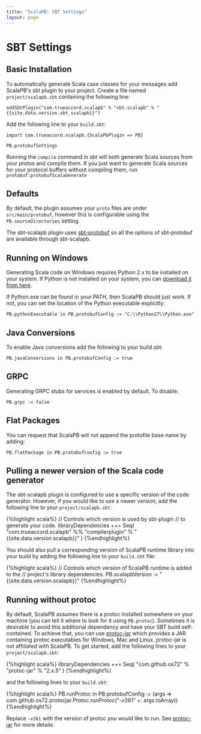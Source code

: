 ```yaml
---
title: "ScalaPB: SBT Settings"
layout: page
---
```


# SBT Settings

## Basic Installation

To automatically generate Scala case classes for your messages add ScalaPB's
sbt plugin to your project. Create a file named `project/scalapb.sbt`
containing the following line:

    addSbtPlugin("com.trueaccord.scalapb" % "sbt-scalapb" % "{{site.data.version.sbt_scalapb}}")

Add the following line to your `build.sbt`:

    import com.trueaccord.scalapb.{ScalaPbPlugin => PB}

    PB.protobufSettings

Running the `compile` command in sbt will both generate Scala sources from your protos and compile them. If you just want to generate Scala sources for your protocol buffers without compiling them, run `protobuf:protobufScalaGenerate`

## Defaults

By default, the plugin assumes your `proto` files are under `src/main/protobuf`,
however this is configurable using the `PB.sourceDirectories` setting.

The sbt-scalapb plugin uses
[sbt-protobuf](https://github.com/sbt/sbt-protobuf) so all the options of
sbt-protobuf are available through sbt-scalapb.

## Running on Windows

Generating Scala code on Windows requires Python 2.x to be installed on your
system.  If Python is not installed on your system, you can [download it from
here](https://www.python.org/downloads/windows/).

If Python.exe can be found in your PATH, then ScalaPB should just work.  If
not, you can set the location of the Python executable explicitly:

    PB.pythonExecutable in PB.protobufConfig := "C:\\Python27\\Python.exe"

## Java Conversions

To enable Java conversions add the following to your build.sbt:

    PB.javaConversions in PB.protobufConfig := true

## GRPC

Generating GRPC stubs for services is enabled by default. To disable:

    PB.grpc := false

## Flat Packages

You can request that ScalaPB will not append the protofile base name
by adding:

    PB.flatPackage in PB.protobufConfig := true

## Pulling a newer version of the Scala code generator

The sbt-scalapb plugin is configured to use a specific version of the code
generator. However, if you would like to use a newer version, add the
following line to your `project/scalapb.sbt`:

{%highlight scala%}
// Controls which version is used by sbt-plugin
// to generate your code.
libraryDependencies ++= Seq(
  "com.trueaccord.scalapb" %% "compilerplugin" % "{{site.data.version.scalapb}}"
)
{%endhighlight%}

You should also pull a corresponding version of ScalaPB runtime library into
your build by adding the following line to your `build.sbt` file:

{%highlight scala%}
// Controls which version of ScalaPB runtime is added to the
// project's library dependencies.
PB.scalapbVersion := "{{site.data.version.scalapb}}"
{%endhighlight%}

## Running without protoc

By default, ScalaPB assumes there is a protoc installed somewhere on your machine (you can
tell it where to look for it using `PB.protoc`).  Sometimes it is desirable to
avoid this additional dependency and have your SBT build self-contained.
To achieve that, you can use [protoc-jar](https://github.com/os72/protoc-jar)
which provides a JAR containing protoc executables for Windows, Mac and Linux.  protoc-jar is
not affiliated with ScalaPB.  To get started, add the following lines to your
`project/scalapb.sbt`:

{%highlight scala%}
libraryDependencies ++= Seq(
  "com.github.os72" % "protoc-jar" % "2.x.5"
)
{%endhighlight%}

and the following lines to your `build.sbt`:

{%highlight scala%}
PB.runProtoc in PB.protobufConfig := (args =>
  com.github.os72.protocjar.Protoc.runProtoc("-v261" +: args.toArray))
{%endhighlight%}

Replace `-v261` with the version of protoc you would like to run. See
[protoc-jar](https://github.com/os72/protoc-jar) for more details.

